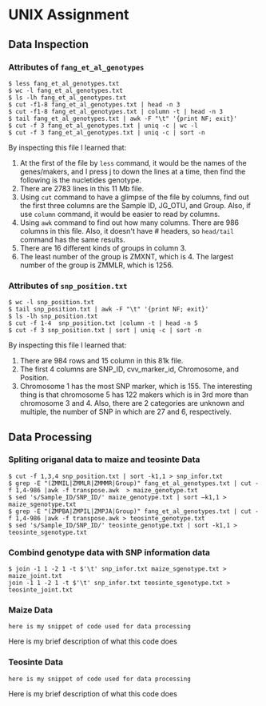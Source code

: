 # UNIX Assignment

## Data Inspection

### Attributes of `fang_et_al_genotypes`

```
$ less fang_et_al_genotypes.txt
$ wc -l fang_et_al_genotypes.txt
$ ls -lh fang_et_al_genotypes.txt
$ cut -f1-8 fang_et_al_genotypes.txt | head -n 3
$ cut -f1-8 fang_et_al_genotypes.txt | column -t | head -n 3
$ tail fang_et_al_genotypes.txt | awk -F "\t" '{print NF; exit}'
$ cut -f 3 fang_et_al_genotypes.txt | uniq -c | wc -l
$ cut -f 3 fang_et_al_genotypes.txt | uniq -c | sort -n

```

By inspecting this file I learned that:

1. At the first of the file by `less` command, it would be the names of the genes/makers, and I press j to down the lines at a time, then find the following is the nucletides genotype. 
2. There are 2783 lines in this 11 Mb file. 
3. Using `cut` command to have a glimpse of the file by columns, find out the first three columns are the Sample ID, JG_OTU, and Group. Also, if use `column` command, it would be easier to read by columns.
4. Using `awk` command to find out how many columns. There are 986 columns in this file. Also, it doesn't have # headers, so `head/tail` command has the same results.
5. There are 16 different kinds of groups in column 3.
6. The least number of the group is ZMXNT, which is 4. The largest number of the group is ZMMLR, which is 1256.


### Attributes of `snp_position.txt`

```
$ wc -l snp_position.txt
$ tail snp_position.txt | awk -F "\t" '{print NF; exit}'
$ ls -lh snp_position.txt
$ cut -f 1-4  snp_position.txt |column -t | head -n 5
$ cut -f 3 snp_position.txt | sort | uniq -c | sort -n

```

By inspecting this file I learned that:

1. There are 984 rows and 15 column in this 81k file.
2. The first 4 columns are SNP_ID, cvv_marker_id, Chromosome, and Position.
3. Chromosome 1 has the most SNP marker, which is 155. The interesting thing is that chromosome 5 has 122 makers which is in 3rd more than chromosome 3 and 4. Also, there are 2 categories are unknown and multiple, the number of SNP in which are 27 and 6, respectively.




## Data Processing

### Spliting origanal data to maize and teosinte Data
```
$ cut -f 1,3,4 snp_position.txt | sort -k1,1 > snp_infor.txt
$ grep -E "(ZMMIL|ZMMLR|ZMMMR|Group)" fang_et_al_genotypes.txt | cut -f 1,4-986 |awk -f transpose.awk  > maize_genotype.txt
$ sed 's/Sample_ID/SNP_ID/' maize_genotype.txt | sort –k1,1 > maize_sgenotype.txt
$ grep -E "(ZMPBA|ZMPIL|ZMPJA|Group)" fang_et_al_genotypes.txt | cut -f 1,4-986 |awk -f transpose.awk > teosinte_genotype.txt  
$ sed 's/Sample_ID/SNP_ID/' teosinte_genotype.txt | sort -k1,1 > teosinte_sgenotype.txt
```
### Combind genotype data with SNP information data

```
$ join -1 1 -2 1 -t $'\t' snp_infor.txt maize_sgenotype.txt > maize_joint.txt
join -1 1 -2 1 -t $'\t' snp_infor.txt teosinte_sgenotype.txt > teosinte_joint.txt

```

### Maize Data

```
here is my snippet of code used for data processing
```

Here is my brief description of what this code does


### Teosinte Data

```
here is my snippet of code used for data processing
```

Here is my brief description of what this code does